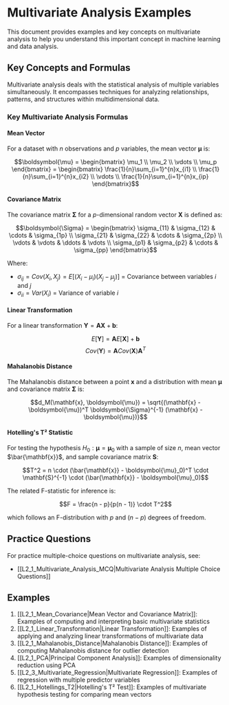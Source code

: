 # Multivariate Analysis Examples

This document provides examples and key concepts on multivariate analysis to help you understand this important concept in machine learning and data analysis.

## Key Concepts and Formulas

Multivariate analysis deals with the statistical analysis of multiple variables simultaneously. It encompasses techniques for analyzing relationships, patterns, and structures within multidimensional data.

### Key Multivariate Analysis Formulas

#### Mean Vector
For a dataset with $n$ observations and $p$ variables, the mean vector $\boldsymbol{\mu}$ is:

$$\boldsymbol{\mu} = \begin{bmatrix} \mu_1 \\ \mu_2 \\ \vdots \\ \mu_p \end{bmatrix} = \begin{bmatrix} \frac{1}{n}\sum_{i=1}^{n}x_{i1} \\ \frac{1}{n}\sum_{i=1}^{n}x_{i2} \\ \vdots \\ \frac{1}{n}\sum_{i=1}^{n}x_{ip} \end{bmatrix}$$

#### Covariance Matrix
The covariance matrix $\boldsymbol{\Sigma}$ for a $p$-dimensional random vector $\mathbf{X}$ is defined as:

$$\boldsymbol{\Sigma} = \begin{bmatrix} 
\sigma_{11} & \sigma_{12} & \cdots & \sigma_{1p} \\
\sigma_{21} & \sigma_{22} & \cdots & \sigma_{2p} \\
\vdots & \vdots & \ddots & \vdots \\
\sigma_{p1} & \sigma_{p2} & \cdots & \sigma_{pp}
\end{bmatrix}$$

Where:
- $\sigma_{ij} = Cov(X_i, X_j) = E[(X_i - \mu_i)(X_j - \mu_j)]$ = Covariance between variables $i$ and $j$
- $\sigma_{ii} = Var(X_i)$ = Variance of variable $i$

#### Linear Transformation
For a linear transformation $\mathbf{Y} = \mathbf{AX} + \mathbf{b}$:

$$E[\mathbf{Y}] = \mathbf{A}E[\mathbf{X}] + \mathbf{b}$$
$$Cov(\mathbf{Y}) = \mathbf{A}Cov(\mathbf{X})\mathbf{A}^T$$

#### Mahalanobis Distance
The Mahalanobis distance between a point $\mathbf{x}$ and a distribution with mean $\boldsymbol{\mu}$ and covariance matrix $\boldsymbol{\Sigma}$ is:

$$d_M(\mathbf{x}, \boldsymbol{\mu}) = \sqrt{(\mathbf{x} - \boldsymbol{\mu})^T \boldsymbol{\Sigma}^{-1} (\mathbf{x} - \boldsymbol{\mu})}$$

#### Hotelling's T² Statistic
For testing the hypothesis $H_0: \boldsymbol{\mu} = \boldsymbol{\mu}_0$ with a sample of size $n$, mean vector $\bar{\mathbf{x}}$, and sample covariance matrix $\mathbf{S}$:

$$T^2 = n \cdot (\bar{\mathbf{x}} - \boldsymbol{\mu}_0)^T \cdot \mathbf{S}^{-1} \cdot (\bar{\mathbf{x}} - \boldsymbol{\mu}_0)$$

The related F-statistic for inference is:

$$F = \frac{n - p}{p(n - 1)} \cdot T^2$$

which follows an F-distribution with $p$ and $(n - p)$ degrees of freedom.

## Practice Questions

For practice multiple-choice questions on multivariate analysis, see:
- [[L2_1_Multivariate_Analysis_MCQ|Multivariate Analysis Multiple Choice Questions]]

## Examples

1. [[L2_1_Mean_Covariance|Mean Vector and Covariance Matrix]]: Examples of computing and interpreting basic multivariate statistics
2. [[L2_1_Linear_Transformation|Linear Transformation]]: Examples of applying and analyzing linear transformations of multivariate data
3. [[L2_1_Mahalanobis_Distance|Mahalanobis Distance]]: Examples of computing Mahalanobis distance for outlier detection
4. [[L2_1_PCA|Principal Component Analysis]]: Examples of dimensionality reduction using PCA
5. [[L2_3_Multivariate_Regression|Multivariate Regression]]: Examples of regression with multiple predictor variables
6. [[L2_1_Hotellings_T2|Hotelling's T² Test]]: Examples of multivariate hypothesis testing for comparing mean vectors 